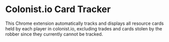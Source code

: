 # Colonist.io Card Tracker
This Chrome extension automatically tracks and displays all resource cards held by each player in colonist.io, excluding trades and cards stolen by the robber since they currently cannot be tracked.
